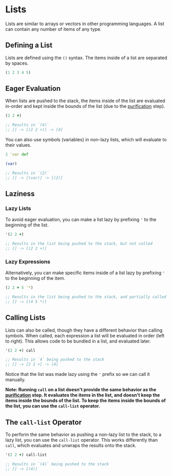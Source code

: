 # Lists

Lists are similar to arrays or vectors in other programming languages. A list can contain any number of items of any type.

## Defining a List

Lists are defined using the `()` syntax. The items inside of a list are separated by spaces.

```clojure
(1 2 3 4 5)
```

## Eager Evaluation

When lists are pushed to the stack, the items inside of the list are evaluated in-order and kept inside the bounds of the list (due to the [purification](/introduction/stack.html#purification) step).

```clojure
(2 2 +)

;; Results in `(4)`
;; [] -> [(2 2 +)] -> [4]
```

You can also use symbols (variables) in non-lazy lists, which will evaluate to their values.

```clojure
2 'var def

(var)

;; Results in `(2)`
;; [] -> [(var)] -> [(2)]
```

## Laziness

### Lazy Lists

To avoid eager evaluation, you can make a list lazy by prefixing `'` to the beginning of the list.

```clojure
'(2 2 +)

;; Results in the list being pushed to the stack, but not called
;; [] -> [(2 2 +)]
```

### Lazy Expressions

Alternatively, you can make specific items inside of a list lazy by prefixing `'` to the beginning of the item.

```clojure
(2 2 + 5 '*)

;; Results in the list being pushed to the stack, and partially called
;; [] -> [(4 5 *)]
```

## Calling Lists

Lists can also be called, though they have a different behavior than calling symbols. When called, each expression a list will be evaluated in order (left to right). This allows code to be bundled in a list, and evaluated later.

```clojure
'(2 2 +) call

;; Results in `4` being pushed to the stack
;; [] -> [2 2 +] -> [4]
```

Notice that the list was made lazy using the `'` prefix so we can call it manually.

**Note: Running `call` on a list doesn't provide the same behavior as the [purification](/introduction/stack.html#purification) step. It evaluates the items in the list, and doesn't keep the items inside the bounds of the list. To keep the items inside the bounds of the list, you can use the `call-list` operator.**

## The `call-list` Operator

To perform the same behavior as pushing a non-lazy list to the stack, to a lazy list, you can use the `call-list` operator. This works differently than `call`, which evaluates and unwraps the results onto the stack.

```clojure
'(2 2 +) call-list

;; Results in `(4)` being pushed to the stack
;; [] -> [(4)]
```